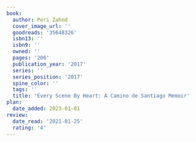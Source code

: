 ```yaml
---
book:
  author: Peri Zahnd
  cover_image_url: ''
  goodreads: '35648326'
  isbn13: ''
  isbn9: ''
  owned: ''
  pages: '206'
  publication_year: '2017'
  series: ''
  series_position: '2017'
  spine_color: ''
  tags: ''
  title: 'Every Scene By Heart: A Camino de Santiago Memoir'
plan:
  date_added: 2023-01-01
review:
  date_read: '2021-01-25'
  rating: '4'
---
```

